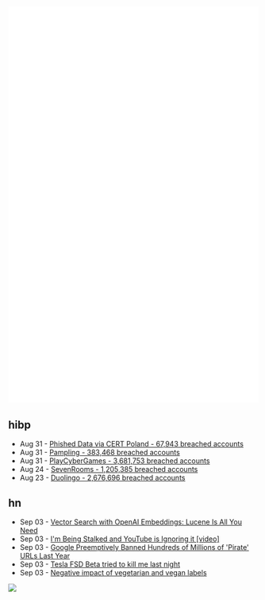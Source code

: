 ![Metrics](https://raw.githubusercontent.com/phixion/phixion/master/metrics.svg)

## hibp

<!--
for https://github.com/phixion/phixion/blob/main/.github/workflows/feeds.yml
-->
<!--START_SECTION:haveibeenpwnd-->
- Aug 31 - [Phished Data via CERT Poland - 67,943 breached accounts](https://haveibeenpwned.com/PwnedWebsites#CERTPolandPhish)
- Aug 31 - [Pampling - 383,468 breached accounts](https://haveibeenpwned.com/PwnedWebsites#Pampling)
- Aug 31 - [PlayCyberGames - 3,681,753 breached accounts](https://haveibeenpwned.com/PwnedWebsites#PlayCyberGames)
- Aug 24 - [SevenRooms - 1,205,385 breached accounts](https://haveibeenpwned.com/PwnedWebsites#SevenRooms)
- Aug 23 - [Duolingo - 2,676,696 breached accounts](https://haveibeenpwned.com/PwnedWebsites#Duolingo)
<!--END_SECTION:haveibeenpwnd-->

## hn

<!--
for https://github.com/phixion/phixion/blob/main/.github/workflows/feeds.yml
-->
<!--START_SECTION:hn-->
- Sep 03 - [Vector Search with OpenAI Embeddings: Lucene Is All You Need](https://arxiv.org/abs/2308.14963)
- Sep 03 - [I'm Being Stalked and YouTube is Ignoring it [video]](https://www.youtube.com/watch?v=hixwIOd_C44)
- Sep 03 - [Google Preemptively Banned Hundreds of Millions of 'Pirate' URLs Last Year](https://torrentfreak.com/google-preemptively-banned-hundreds-of-millions-of-pirate-urls-last-year-230903/)
- Sep 03 - [Tesla FSD Beta tried to kill me last night](https://electrek.co/2023/09/01/tesla-fsd-beta-tried-to-kill-me-last-night/)
- Sep 03 - [Negative impact of vegetarian and vegan labels](https://doi.org/10.1016/j.appet.2023.106767)
<!--END_SECTION:hn-->

<!--
for https://yhype.me
-->
![](https://hit.yhype.me/github/profile?user_id=13013670)

